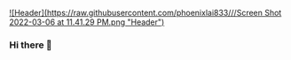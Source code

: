 [![Header](https://raw.githubusercontent.com/phoenixlai833/<OWNER>/<OWNER>/Screen Shot 2022-03-06 at 11.41.29 PM.png "Header")](https://phoenixlai.com/)


### Hi there 👋

<!--
**phoenixlai833/phoenixlai833** is a ✨ _special_ ✨ repository because its `README.md` (this file) appears on your GitHub profile.

Here are some ideas to get you started:

- 🔭 I’m currently working on ...
- 🌱 I’m currently learning ...
- 👯 I’m looking to collaborate on ...
- 🤔 I’m looking for help with ...
- 💬 Ask me about ...
- 📫 How to reach me: ...
- 😄 Pronouns: ...
- ⚡ Fun fact: ...
-->
